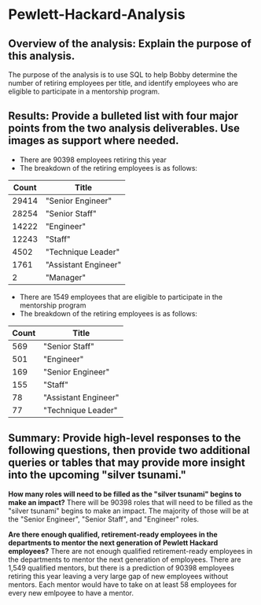 # Pewlett-Hackard-Analysis

## Overview of the analysis: Explain the purpose of this analysis.
The purpose of the analysis is to use SQL to help Bobby determine the number of retiring employees per title, and identify employees who are eligible to participate in a mentorship program. 

## Results: Provide a bulleted list with four major points from the two analysis deliverables. Use images as support where needed.
- There are 90398 employees retiring this year 
- The breakdown of the retiring employees is as follows: 

|Count| Title|
|----|-----|
|29414|	"Senior Engineer"|
|28254|	"Senior Staff"|
|14222|	"Engineer"|
|12243|	"Staff" |
|4502|	"Technique Leader"|
|1761|	"Assistant Engineer"|
|2|	"Manager"|

 - There are 1549 employees that are eligible to participate in the mentorship program
 - The breakdown of the retiring employees is as follows:

 |Count| Title|
|----|-----|
 |569	|"Senior Staff"|
|501	|"Engineer"|
|169	|"Senior Engineer"|
|155	|"Staff"|
|78	|"Assistant Engineer"|
|77	|"Technique Leader"|


## Summary: Provide high-level responses to the following questions, then provide two additional queries or tables that may provide more insight into the upcoming "silver tsunami."
**How many roles will need to be filled as the "silver tsunami" begins to make an impact?**
There will be 90398 roles that will need to be filled as the "silver tsunami" begins to make an impact. The majority of those will be at the "Senior Engineer", "Senior Staff", and "Engineer" roles. 

**Are there enough qualified, retirement-ready employees in the departments to mentor the next generation of Pewlett Hackard employees?**
There are not enough qualified retirement-ready employees in the departments to mentor the next generation of employees. There are 1,549 qualified mentors, but there is a prediction of 90398 employees retiring this year leaving a very large gap of new employees without mentors. Each mentor would have to take on at least 58 employees for every new emlpoyee to have a mentor. 